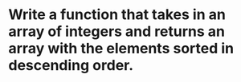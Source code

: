 # Write a function that takes in an array of integers and returns an array with the elements sorted in descending order.